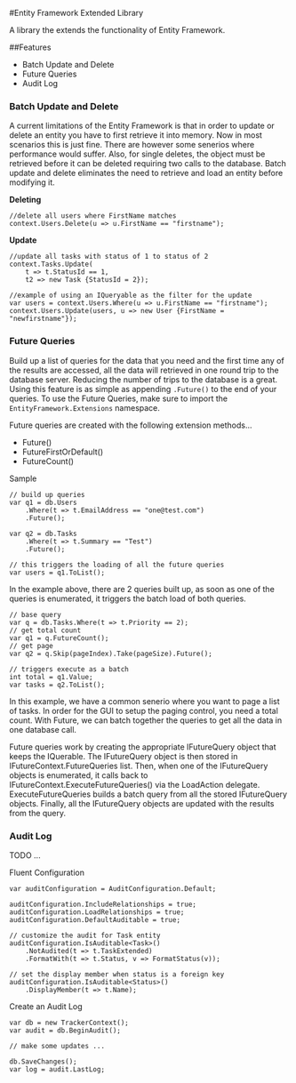 #Entity Framework Extended Library

A library the extends the functionality of Entity Framework.

##Features


- Batch Update and Delete
- Future Queries
- Audit Log
 
### Batch Update and Delete

A current limitations of the Entity Framework is that in order to update or delete an entity you have to first retrieve it into memory. Now in most scenarios this is just fine. There are however some senerios where performance would suffer. Also, for single deletes, the object must be retrieved before it can be deleted requiring two calls to the database. Batch update and delete eliminates the need to retrieve and load an entity before modifying it.

**Deleting**
	
	//delete all users where FirstName matches
	context.Users.Delete(u => u.FirstName == "firstname");

**Update**
	
	//update all tasks with status of 1 to status of 2
	context.Tasks.Update(
		t => t.StatusId == 1, 
		t2 => new Task {StatusId = 2});
	
	//example of using an IQueryable as the filter for the update
	var users = context.Users.Where(u => u.FirstName == "firstname");
	context.Users.Update(users, u => new User {FirstName = "newfirstname"});

### Future Queries

Build up a list of queries for the data that you need and the first time any of the results are accessed, all the data will retrieved in one round trip to the database server. Reducing the number of trips to the database is a great. Using this feature is as simple as appending `.Future()` to the end of your queries. To use the Future Queries, make sure to import the `EntityFramework.Extensions` namespace. 

Future queries are created with the following extension methods...

- Future()
- FutureFirstOrDefault()
- FutureCount()

Sample

	// build up queries
	var q1 = db.Users
		.Where(t => t.EmailAddress == "one@test.com")
		.Future();
	
	var q2 = db.Tasks
		.Where(t => t.Summary == "Test")
		.Future();
	
	// this triggers the loading of all the future queries
	var users = q1.ToList();


In the example above, there are 2 queries built up, as soon as one of the queries is enumerated, it triggers the batch load of both queries.

	 
	// base query
	var q = db.Tasks.Where(t => t.Priority == 2);
	// get total count
	var q1 = q.FutureCount();
	// get page
	var q2 = q.Skip(pageIndex).Take(pageSize).Future();
	
	// triggers execute as a batch
	int total = q1.Value;
	var tasks = q2.ToList();
	

In this example, we have a common senerio where you want to page a list of tasks. In order for the GUI to setup the paging control, you need a total count. With Future, we can batch together the queries to get all the data in one database call.

Future queries work by creating the appropriate IFutureQuery object that keeps the IQuerable. The IFutureQuery object is then stored in IFutureContext.FutureQueries list. Then, when one of the IFutureQuery objects is enumerated, it calls back to IFutureContext.ExecuteFutureQueries() via the LoadAction delegate. ExecuteFutureQueries builds a batch query from all the stored IFutureQuery objects. Finally, all the IFutureQuery objects are updated with the results from the query.

### Audit Log

TODO ...

Fluent Configuration
	
	var auditConfiguration = AuditConfiguration.Default;
	
	auditConfiguration.IncludeRelationships = true;
	auditConfiguration.LoadRelationships = true;
	auditConfiguration.DefaultAuditable = true;
	
	// customize the audit for Task entity
	auditConfiguration.IsAuditable<Task>()
		.NotAudited(t => t.TaskExtended)
		.FormatWith(t => t.Status, v => FormatStatus(v));
	
	// set the display member when status is a foreign key
	auditConfiguration.IsAuditable<Status>()
		.DisplayMember(t => t.Name);

Create an Audit Log

	var db = new TrackerContext();
	var audit = db.BeginAudit();

	// make some updates ...

	db.SaveChanges();
    var log = audit.LastLog;
